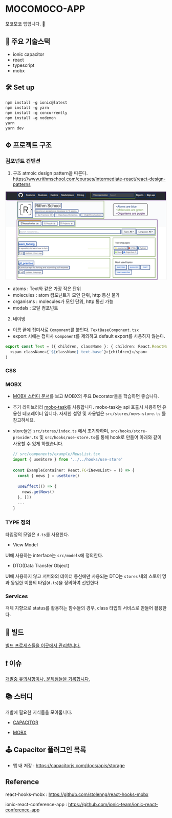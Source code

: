 # MOCOMOCO-APP

모코모코 앱입니다. 🐳

## 📱 주요 기술스택

- ionic capacitor
- react
- typescript
- mobx

## 🛠 Set up

```
npm install -g ionic@latest
npm install -g yarn
npm install -g concurrently
npm install -g nodemon
yarn
yarn dev
```

## ⚙️ 프로젝트 구조

### 컴포넌트 컨벤션

1. 구조
   atmoic design pattern을 따른다.
   https://www.rithmschool.com/courses/intermediate-react/react-design-patterns

![atomic](docs/img/atomic.png)

- atoms : Text와 같은 가장 작은 단위
- molecules : atom 컴포넌트가 모인 단위, http 통신 불가
- organisms : molecules가 모인 단위, http 통신 가능
- modals : 모달 컴포넌트

2. 네이밍

- 이름 끝에 접미사로 `Component`를 붙인다.
  `TextBaseComponent.tsx`
- export 시에는 접미사 `Component`를 제외하고 default export를 사용하지 않는다.

```typescript
export const Text = ({ children, className }: { children: React.ReactNode; className?: string }) => (
  <span className={`${className} text-base`}>{children}</span>
)
```

### CSS

### MOBX

- [MOBX 스터디 문서](docs/STUDY_MOBX.md)를 보고 MOBX의 주요 Decorator들을 학습하면 좋습니다.
- 추가 라이브러리 [mobx-task](https://github.com/jeffijoe/mobx-task)를 사용합니다. mobx-task는 api 호출시 사용하면 유용한 데코레이터 입니다. 자세한 설명 및 사용법은 `src/stores/news-store.ts` 를 참고하세요.
- store들은 `src/stores/index.ts` 에서 초기화하며, `src/hooks/store-provider.ts` 및 `src/hooks/use-store.ts`를 통해 hook로 만들어 아래와 같이 사용할 수 있게 하였습니다.

  ```typescript
  // src/components/example/NewsList.tsx
  import { useStore } from '../../hooks/use-store'

  const ExampleContainer: React.FC<INewsList> = () => {
    const { news } = useStore()

    useEffect(() => {
      news.getNews()
    }, [])
    ...
  }
  ```

### TYPE 정의
타입정의 모델은 `d.ts`를 사용한다.

- View Model

UI에 사용하는 interface는 `src/models`에 정의한다.

- DTO(Data Transfer Object)

UI에 사용하지 않고 서버와의 데이터 통신에만 사용되는 DTO는 `stores` 내의 스토어 명과 동일한 이름의 타입(`d.ts`)을 정의하여 선언한다

### Services

객체 지향으로 status를 활용하는 함수들의 경우, class 타입의 서비스로 만들어 활용한다.

## 🚀 빌드

[빌드 프로세스들을 이곳에서 관리합니다. ](docs/BUILD.md)

## ❗️ 이슈

[개발중 유의사항이나, 문제점들을 기록합니다. ](docs/ISSUE.md)

## 📚 스터디

개발에 필요한 지식들을 모아둡니다.

- [CAPACITOR](docs/STUDY_CAPACITOR.md)

- [MOBX](docs/STUDY_MOBX.md)

## 🕹 Capacitor 플러그인 목록

- 앱 내 저장 : https://capacitorjs.com/docs/apis/storage

## Reference

react-hooks-mobx : https://github.com/stolenng/react-hooks-mobx

ionic-react-conference-app : https://github.com/ionic-team/ionic-react-conference-app
